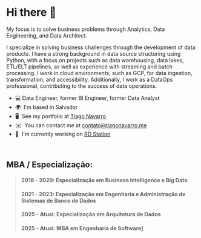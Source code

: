 Hi there 👋  
==============================  

My focus is to solve business problems through Analytics, Data Engineering, and Data Architect.  

I specialize in solving business challenges through the development of data products. I have a strong background in data source structuring using Python, with a focus on projects such as data warehousing, data lakes, ETL/ELT pipelines, as well as experience with streaming and batch processing. I work in cloud environments, such as GCP, for data ingestion, transformation, and accessibility. Additionally, I work as a DataOps professional, contributing to the success of data operations.  

* 💻 Data Engineer, former BI Engineer, former Data Analyst  
* 🌍  I'm based in Salvador  
* 🖥️  See my portfolio at [Tiago Navarro](http://tiagonavarro.me)  
* ✉️  You can contact me at [contato@tiagonavarro.me](mailto:contato@tiagonavarro.me)  
* 🚀  I'm currently working on [RD Station](http://rdstation.com)  
<br>  

## MBA / Especialização:  

> #### 2018 - 2020: Especialização em Business Intelligence e Big Data
> #### 2021 - 2023: Especialização em Engenharia e Administração de Sistemas de Banco de Dados
> #### 2025 - Atual: Especialização em Arquitetura de Dados
> #### 2025 - Atual: MBA em Engenharia de Software]
